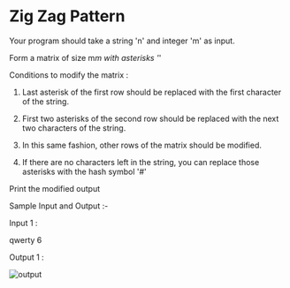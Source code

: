 # Zig Zag Pattern

Your program should take a string 'n' and integer 'm' as input.

Form a matrix of size m*m with asterisks '*'

Conditions to modify the matrix :

1) Last asterisk of the first row should be replaced with the first character of the string.

2) First two asterisks of the second row should be replaced with the next two characters of the string.

3) In this same fashion, other rows of the matrix should be modified.

4) If there are no characters left in the string, you can replace those asterisks with the hash symbol '#'

Print the modified output

Sample Input and Output :- 

Input 1 :

qwerty
6

Output 1 :

![output](https://user-images.githubusercontent.com/23584394/86082592-c24e9c00-bab5-11ea-91f7-5cb14cf99497.PNG)

